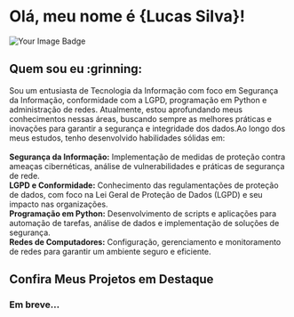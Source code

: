 <h1>Olá, meu nome é <strong>{Lucas Silva}!</strong></h1>
<img src="https://tryhackme-badges.s3.amazonaws.com/lsbrthm.png" alt="Your Image Badge" />

<h2>Quem sou eu :grinning: </h3>

<p>Sou um entusiasta de Tecnologia da Informação com foco em Segurança da Informação, conformidade com a LGPD, programação em Python e administração de redes. Atualmente, estou aprofundando meus conhecimentos nessas áreas, buscando sempre as melhores práticas e inovações para garantir a segurança e integridade dos dados.Ao longo dos meus estudos, tenho desenvolvido habilidades sólidas em:<br><br>
  <strong>Segurança da Informação:</strong> Implementação de medidas de proteção contra ameaças cibernéticas, análise de vulnerabilidades e práticas de segurança de rede.<br>
  <strong>LGPD e Conformidade:</strong> Conhecimento das regulamentações de proteção de dados, com foco na Lei Geral de Proteção de Dados (LGPD) e seu impacto nas organizações.<br>
  <strong>Programação em Python:</strong> Desenvolvimento de scripts e aplicações para automação de tarefas, análise de dados e implementação de soluções de segurança.<br>
  <strong>Redes de Computadores:</strong> Configuração, gerenciamento e monitoramento de redes para garantir um ambiente seguro e eficiente.</p>

<h2>Confira Meus Projetos em Destaque</h2>
<h3>Em breve...</h3>


